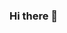### Hi there 👋

<!--
**parkchangheon/parkchangheon** is a ✨ _special_ ✨ repository because its `README.md` (this file) appears on your GitHub profile.

Here are some ideas to get you started:
<img src="https://img.shields.io/badge/C++-0094F5?style=flat-square&logo=C++&logoColor=yellow"/>
<img src="https://img.shields.io/badge/Android-3DDC84?style=flat-square&logo=UNREAL&logoColor=#191A1B"/>
<img src="https://img.shields.io/badge/Android-3DDC84?style=flat-square&logo=C#&logoColor=#26689A"/>
<img src="https://img.shields.io/badge/Android-3DDC84?style=flat-square&logo=UNITY&logoColor=#000000"/>

- 🔭 I’m currently working on ...
- 🌱 I’m currently learning ...
- 👯 I’m looking to collaborate on ...
- 🤔 I’m looking for help with ...
- 💬 Ask me about ...
- 📫 How to reach me: ...
- 😄 Pronouns: ...
- ⚡ Fun fact: ...
-->
